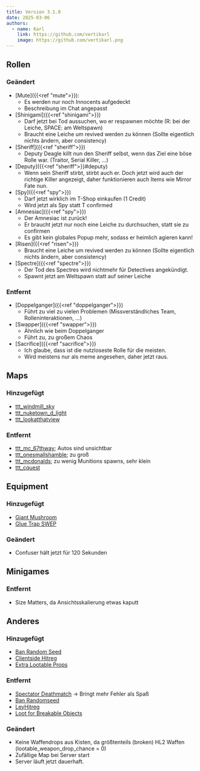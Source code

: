 ```yaml
---
title: Version 3.1.0
date: 2025-03-06
authors:
  - name: Karl
    link: https://github.com/vertikarl
    image: https://github.com/vertikarl.png
---
```


<!--more-->

## Rollen

### Geändert

- [Mute]({{<ref "mute">}}):
  - Es werden nur noch Innocents aufgedeckt
  - Beschreibung im Chat angepasst
- [Shinigami]({{<ref "shinigami">}})
  - Darf jetzt bei Tod aussuchen, wo er respawnen möchte (R: bei der Leiche, SPACE: am Weltspawn)
  - Braucht eine Leiche um revived werden zu können
    (Sollte eigentlich nichts ändern, aber consistency)
- [Sheriff]({{<ref "sheriff">}})
  - Deputy Deagle killt nun den Sheriff selbst, wenn das Ziel eine böse Rolle war. (Traitor, Serial Killer, ...)
- [Deputy]({{<ref "sheriff">}}#deputy)
  - Wenn sein Sheriff stirbt, stirbt auch er. Doch jetzt wird auch der richtige Killer angezeigt, daher funktionieren auch Items wie Mirror Fate nun.
- [Spy]({{<ref "spy">}})
  - Darf jetzt wirklich im T-Shop einkaufen (1 Credit)
  - Wird jetzt als Spy statt T confirmed
- [Amnesiac]({{<ref "spy">}})
  - Der Amnesiac ist zurück!
  - Er braucht jetzt nur noch eine Leiche zu durchsuchen, statt sie zu confirmen
  - Es gibt kein globales Popup mehr, sodass er heimlich agieren kann!
- [Risen]({{<ref "risen">}})
  - Braucht eine Leiche um revived werden zu können
    (Sollte eigentlich nichts ändern, aber consistency)
- [Spectre]({{<ref "spectre">}})
  - Der Tod des Spectres wird nichtmehr für Detectives angekündigt.
  - Spawnt jetzt am Weltspawn statt auf seiner Leiche

### Entfernt

- [Doppelganger]({{<ref "doppelganger">}})
  - Führt zu viel zu vielen Problemen (Missverständliches Team, Rolleninteraktionen, ...)
- [Swapper]({{<ref "swapper">}})
  - Ähnlich wie beim Doppelganger
  - Führt zu, zu großem Chaos
- [Sacrifice]({{<ref "sacrifice">}})
  - Ich glaube, dass ist die nutzloseste Rolle für die meisten.
  - Wird meistens nur als meme angesehen, daher jetzt raus.

## Maps

### Hinzugefügt

- [ttt_windmill_sky](https://steamcommunity.com/sharedfiles/filedetails/?id=2086515808)
- [ttt_nuketown_d_light](https://steamcommunity.com/sharedfiles/filedetails/?id=1252683895)
- [ttt_lookatthatview](https://steamcommunity.com/sharedfiles/filedetails/?id=505696414)

### Entfernt

- [ttt_mc_67thway](https://steamcommunity.com/sharedfiles/filedetails/?id=820510691); Autos sind unsichtbar
- [ttt_onesmallshamble](https://steamcommunity.com/sharedfiles/filedetails/?id=104797349); zu groß
- [ttt_mcdonalds](https://steamcommunity.com/sharedfiles/filedetails/?id=264839450); zu wenig Munitions spawns, sehr klein
- [ttt_cquest](https://steamcommunity.com/sharedfiles/filedetails/?id=403716183)

## Equipment

### Hinzugefügt

- [Giant Mushroom](https://steamcommunity.com/sharedfiles/filedetails/?id=2813468706)
- [Glue Trap SWEP](https://steamcommunity.com/sharedfiles/filedetails/?id=3021464449)

### Geändert

- Confuser hält jetzt für 120 Sekunden

## Minigames

### Entfernt

- Size Matters, da Ansichtsskalierung etwas kaputt

## Anderes

### Hinzugefügt

- [Ban Random Seed](https://steamcommunity.com/sharedfiles/filedetails/?id=3031669647)
- [Clientside Hitreg](https://steamcommunity.com/sharedfiles/filedetails/?id=2977785840)
- [Extra Lootable Props](https://steamcommunity.com/sharedfiles/filedetails/?id=3014777152)

### Entfernt

- [Spectator Deathmatch](https://steamcommunity.com/sharedfiles/filedetails/?id=1997666028) → Bringt mehr Fehler als Spaß
- [Ban Randomseed](https://steamcommunity.com/sharedfiles/filedetails/?id=2146015503)
- [LeyHitreg](https://steamcommunity.com/sharedfiles/filedetails/?id=3421440369)
- [Loot for Breakable Objects](https://steamcommunity.com/sharedfiles/filedetails/?id=3379830263)

### Geändert

- Keine Waffendrops aus Kisten, da größtenteils (broken) HL2 Waffen (lootable_weapon_drop_chance = 0)
- Zufällige Map bei Server start
- Server läuft jetzt dauerhaft.

<style>
    .sidebar-container {
        display: none;
    }
</style>
